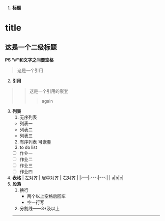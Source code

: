 
1. **标题**
# title
## 这是一个二级标题
**PS “#”和文字之间要空格**
>这是一个引用

2. **引用**
>>这是一个引用的嵌套
>>>again

3. **列表**
   1. 无序列表
   - 列表一
   + 列表二
   * 列表三
   2. 有序列表
        可嵌套
   3. to do list
   - [ ] 作业一
   - [ ] 作业二
   - [ ] 作业三
   - [ ] 作业四
4. **表格**
   | 左对齐 | 居中对齐 | 右对齐 |
   |:---|:---:|---:|
   | a|b|c|
5. **段落**
   1. 换行 
        + 两个以上空格后回车
        + 空一行写
   2. 分割线——3*及以上
    ***


  
